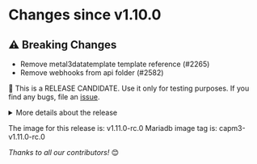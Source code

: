 <!-- markdownlint-disable no-inline-html line-length -->
# Changes since v1.10.0

## :warning: Breaking Changes

- Remove metal3datatemplate template reference (#2265)
- Remove webhooks from api folder (#2582)

:rotating_light: This is a RELEASE CANDIDATE. Use it only for testing purposes.
If you find any bugs, file an [issue](https://github.com/metal3-io/cluster-api-provider-metal3/issues/new/).

<details>
<summary>More details about the release</summary>

## :sparkles: New Features

- Add parameters blob for bond network interface definition (#2555)
- Refactor setting ProviderID (#2365)

## :bug: Bug Fixes

- Delete child resources before machine (#2717)
- Bump github.com/go-viper/mapstructure/v2 from 2.3.0 to 2.4.0 in /test (#2715)
- Fix trying to patch Metal3Data if it is deleted (#2666)
- Bump github.com/go-viper/mapstructure/v2 from 2.2.1 to 2.3.0 in /test (#2636)
- Fix set-manifest-image rule (#2617)

## :book: Documentation

- update docs/releasing.md on dependabot configs (#2637)
- Update docs for release 1.10 (#2547)

## :seedling: Others

- Bump github.com/spf13/pflag from 1.0.7 to 1.0.10 (#2751)
- Bump BMO to v0.11.0-rc.0 (#2745)
- Bump github.com/metal3-io/ironic-standalone-operator/api from 0.5.0 to 0.5.1 in /test (#2746)
- Bump IPAM to v1.11.0-rc.0 (#2744)
- Bump CAPI to v1.11.1 (#2741)
- Bump k8s to 1.34 (#2727)
- Add IPA_BASEURI in ironic config to fix IPA download from cache (#2718)
- Move from Ginkgo focus/skip to filtering by label (#2719)
- Bump github.com/onsi/gomega from 1.38.0 to 1.38.2 (#2722)
- Bump github.com/onsi/ginkgo/v2 from 2.24.0 to 2.25.1 in /test (#2726)
- Bump CAPI to v1.11.0 (#2714)
- Bump github.com/onsi/ginkgo/v2 from 2.23.4 to 2.24.0 (#2706)
- Bump github.com/metal3-io/ironic-standalone-operator/api from 0.4.0 to 0.5.0 in /test (#2708)
- Bump the kubernetes group to v0.33.4 (#2704)
- Bump github.com/onsi/ginkgo/v2 from 2.23.4 to 2.24.0 in /test (#2707)
- Bump CAPI to v1.11.0-rc.1 (#2703)
- Bump CAPI to 1.11.0-rc.0 (#2691)
- Bump golang.org/x/crypto from 0.40.0 to 0.41.0 in /test (#2699)
- Bump golang.org/x/mod from 0.26.0 to 0.27.0 in /test (#2700)
- Uplift Ubuntu to 24.04 (#2696)
- Fix osv-scanners Slack reporting (#2697)
- Add continue-on-error and improve Slack notifications for osv-scanner (#2695)
- Bump OSV scanner action to fix SARIF upload (#2694)
- Bump sigs.k8s.io/kustomize/api from 0.20.0 to 0.20.1 in /test (#2689)
- Bump golang.org/x/mod from 0.25.0 to 0.26.0 in /test (#2688)
- Parameterize K8s version in e2e tests (#2686)
- bump golang to 1.24.6 (#2690)
- Fix remediation test (#2683)
- Bump osv-scanner to v2.1.0 (#2684)
- Bump the github-actions group with 2 updates (#2681)
- Bump sigs.k8s.io/kustomize/kyaml from 0.20.0 to 0.20.1 in /test (#2674)
- Fix small typo in verify release (#2680)
- Add Alpha release in the release notes generator (#2678)
- Bump golang to v1.24.5 (#2677)
- Bump capi to 1.11.0-beta.2 (#2669)
- Bump the kubernetes group across 4 directories with 6 updates (#2672)
- Bump github.com/docker/docker from 28.3.2+incompatible to 28.3.3+incompatible in /test (#2675)
- Bump golang.org/x/crypto from 0.39.0 to 0.40.0 in /test (#2676)
- Enable govet shadow variables (#2627)
- Bump github.com/spf13/pflag from 1.0.6 to 1.0.7 (#2660)
- Bump the capi to v1.10.4  in fake-apiserver go module (#2664)
- Bump github.com/onsi/gomega from 1.37.0 to 1.38.0 (#2661)
- Bump sigs.k8s.io/kustomize/kustomize/v5 from 5.7.0 to 5.7.1 in /hack/tools (#2662)
- Bump capi to v1.11.0-alpha.2 (#2638)
- Bump the kubernetes group across 5 directories with 6 updates (#2649)
- Change deprecated ginkgo functionality (#2640)
- Bump sigs.k8s.io/kustomize/api from 0.19.0 to 0.20.0 in /test (#2643)
- Bump the github-actions group with 3 updates (#2639)
- Limit API listing to 200 at a time via pagination (#2646)
- Bump sigs.k8s.io/kustomize/kyaml from 0.19.0 to 0.20.0 in /test (#2642)
- Bump sigs.k8s.io/kustomize/kustomize/v5 from 5.6.0 to 5.7.0 in /hack/tools (#2641)
- Bump github.com/docker/docker from 28.3.0+incompatible to 28.3.2+incompatible in /test (#2650)
- Bump github.com/docker/docker from 28.2.2+incompatible to 28.3.0+incompatible in /test (#2635)
- Adopt md_rollout test from CAPI (#2584)
- Bump the kubernetes group to v0.32.6 (#2632)
- Bump IRSO to v0.4.0 in /test (#2634)
- Adopt md_scale test from CAPI (#2606)
- Bump sigs.k8s.io/yaml from 1.4.0 to 1.5.0 (#2633)
- Fix deleting BMHs in md_remediation (#2618)
- Bump github.com/metal3-io/cluster-api-provider-metal3/api from 1.10.0 to 1.10.1 in /hack/fake-apiserver (#2626)
- Bump CAPI to v1.10.3 (#2624)
- Uplift Kubernetes to 1.33 in envtest (#2535)
- E2E: longer timeout for cert-manager (#2615)
- Bump github.com/metal3-io/cluster-api-provider-metal3 from 1.10.0 to 1.10.1 in /hack/fake-apiserver (#2625)
- Fixing remediation tests (#2616)
- nilnil linter (#2579)
- bump golang to 1.24.4 (#2609)
- fix ephemeral worker/cp count (#2607)
- Bump golang.org/x/crypto from 0.38.0 to 0.39.0 in /test (#2604)
- Fix image source when running E2E tests from ironic-image or BMO (#2559)
- Adopt k8s conformance test from CAPI (#2568)
- Bump github.com/cloudflare/circl from 1.3.7 to 1.6.1 in /test (#2598)
- Add vars for feature tests and improve the script (#2596)
- remove obsolete markdownlinkcheck config (#2597)
- Use reusable link-checks and add .lycheeignore (#2594)
- Bump github.com/metal3-io/baremetal-operator/apis from 0.10.1 to 0.10.2 in /test (#2590)
- Bump github.com/metal3-io/baremetal-operator/apis from 0.10.1 to 0.10.2 in /hack/fake-apiserver (#2589)
- Bump github.com/docker/docker from 28.2.0+incompatible to 28.2.2+incompatible in /test (#2591)
- Bump github.com/metal3-io/baremetal-operator/apis from 0.10.1 to 0.10.2 (#2588)
- Apply BMH from CAPM3 e2e feature tests (#2583)
- Bump the kubernetes group v0.32.5 (#2561)
- Bump the github-actions group with 2 updates (#2581)
- Bump github.com/go-logr/logr from 1.4.2 to 1.4.3 (#2575)
- Bump CAPI to v1.10.2 (#2562)
- Bump github.com/docker/docker from 28.1.1+incompatible to 28.2.0+incompatible in /test (#2576)
- Updating main branch clusterctl tests (#2560)
- Bump golang to v1.24 (#2569)
- Apply BMH from CAPM3 during test and skip BMH creation from dev-env (#2505)
- Fix ipam deploy in clusterctl tests (#2554)
- Enable exhaustive linter (#2544)
- Fix typo in bmo deployment overlay kustomization file name (#2556)
- Bump CAPI to v1.10.1 (#2537)
- Bump github.com/metal3-io/cluster-api-provider-metal3 from 1.9.3 to 1.10.0 in /hack/fake-apiserver (#2538)
- Bump golang.org/x/net from 0.39.0 to 0.40.0 (#2549)
- Bump github.com/metal3-io/cluster-api-provider-metal3/api from 1.10.0-beta.0 to 1.10.0 in /hack/fake-apiserver (#2539)
- Bump golang.org/x/oauth2 from 0.29.0 to 0.30.0 in /hack/tools (#2550)
- E2E: Use cert-manager version from config (#2528)
- Add support for 1.11 in e2e (#2536)
- Bump the github-actions group with 5 updates (#2540)
- Change Kubernetes version in e2e tests (#2534)
- add dependabot config for release-1.10 (#2527)

</details>

The image for this release is: v1.11.0-rc.0
Mariadb image tag is: capm3-v1.11.0-rc.0

_Thanks to all our contributors!_ 😊
